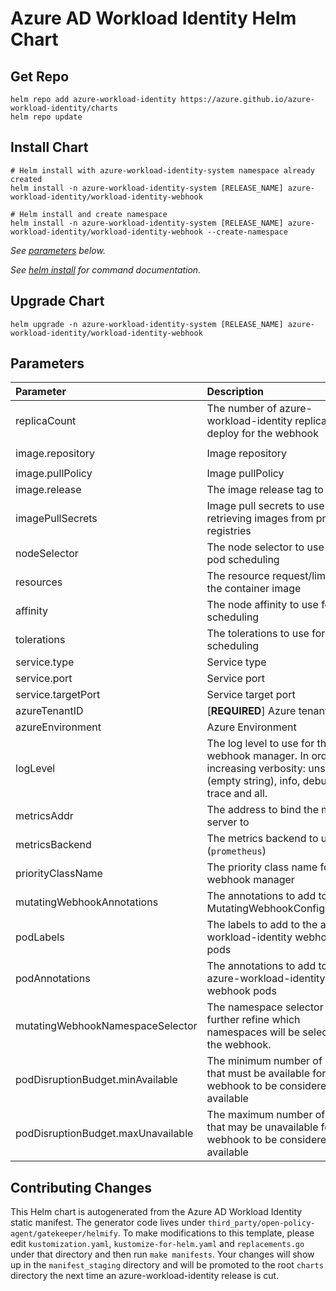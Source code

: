 # Azure AD Workload Identity Helm Chart

## Get Repo

```console
helm repo add azure-workload-identity https://azure.github.io/azure-workload-identity/charts
helm repo update
```

## Install Chart

```console
# Helm install with azure-workload-identity-system namespace already created
helm install -n azure-workload-identity-system [RELEASE_NAME] azure-workload-identity/workload-identity-webhook

# Helm install and create namespace
helm install -n azure-workload-identity-system [RELEASE_NAME] azure-workload-identity/workload-identity-webhook --create-namespace
```

_See [parameters](#parameters) below._

_See [helm install](https://helm.sh/docs/helm/helm_install/) for command documentation._

## Upgrade Chart

```console
helm upgrade -n azure-workload-identity-system [RELEASE_NAME] azure-workload-identity/workload-identity-webhook
```

## Parameters

| Parameter                          | Description                                                                                                                       | Default                                                 |
| :--------------------------------- | :-------------------------------------------------------------------------------------------------------------------------------- | :------------------------------------------------------ |
| replicaCount                       | The number of azure-workload-identity replicas to deploy for the webhook                                                          | `2`                                                     |
| image.repository                   | Image repository                                                                                                                  | `mcr.microsoft.com/oss/azure/workload-identity/webhook` |
| image.pullPolicy                   | Image pullPolicy                                                                                                                  | `IfNotPresent`                                          |
| image.release                      | The image release tag to use                                                                                                      | Current release version: `v1.3.0`                       |
| imagePullSecrets                   | Image pull secrets to use for retrieving images from private registries                                                           | `[]`                                                    |
| nodeSelector                       | The node selector to use for pod scheduling                                                                                       | `kubernetes.io/os: linux`                               |
| resources                          | The resource request/limits for the container image                                                                               | limits: 100m CPU, 30Mi, requests: 100m CPU, 20Mi        |
| affinity                           | The node affinity to use for pod scheduling                                                                                       | `{}`                                                    |
| tolerations                        | The tolerations to use for pod scheduling                                                                                         | `[]`                                                    |
| service.type                       | Service type                                                                                                                      | `ClusterIP`                                             |
| service.port                       | Service port                                                                                                                      | `443`                                                   |
| service.targetPort                 | Service target port                                                                                                               | `9443`                                                  |
| azureTenantID                      | [**REQUIRED**] Azure tenant ID                                                                                                    | ``                                                      |
| azureEnvironment                   | Azure Environment                                                                                                                 | `AzurePublicCloud`                                      |
| logLevel                           | The log level to use for the webhook manager. In order of increasing verbosity: unset (empty string), info, debug, trace and all. | `info`                                                  |
| metricsAddr                        | The address to bind the metrics server to                                                                                         | `:8095`                                                 |
| metricsBackend                     | The metrics backend to use (`prometheus`)                                                                                         | `prometheus`                                            |
| priorityClassName                  | The priority class name for webhook manager                                                                                       | `system-cluster-critical`                               |
| mutatingWebhookAnnotations         | The annotations to add to the MutatingWebhookConfiguration                                                                        | `{}`                                                    |
| podLabels                          | The labels to add to the azure-workload-identity webhook pods                                                                     | `{}`                                                    |
| podAnnotations                     | The annotations to add to the azure-workload-identity webhook pods                                                                | `{}`                                                    |
| mutatingWebhookNamespaceSelector   | The namespace selector to further refine which namespaces will be selected by the webhook.                                        | `{}`                                                    |
| podDisruptionBudget.minAvailable   | The minimum number of pods that must be available for the webhook to be considered available                                      | `1`                                                     |
| podDisruptionBudget.maxUnavailable | The maximum number of pods that may be unavailable for the webhook to be considered available                                     | `nil`                                                   |

## Contributing Changes

This Helm chart is autogenerated from the Azure AD Workload Identity static manifest. The generator code lives under `third_party/open-policy-agent/gatekeeper/helmify`. To make modifications to this template, please edit `kustomization.yaml`, `kustomize-for-helm.yaml` and `replacements.go` under that directory and then run `make manifests`. Your changes will show up in the `manifest_staging` directory and will be promoted to the root `charts` directory the next time an azure-workload-identity release is cut.
